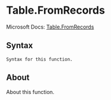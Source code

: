 ---
---

# Table.FromRecords

Microsoft Docs: [Table.FromRecords](https://docs.microsoft.com/en-us/powerquery-m/table-fromrecords)

## Syntax

```powerquery-m
Syntax for this function.
```

## About

About this function.

